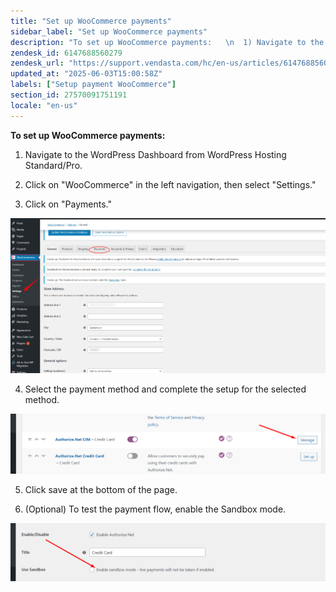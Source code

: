 ```yaml
---
title: "Set up WooCommerce payments"
sidebar_label: "Set up WooCommerce payments"
description: "To set up WooCommerce payments:   \n  1) Navigate to the WordPress Dashboard from WordPress Hosting Standard/Pro.  \n  2) Click on \"WooCommerce\" in the left nav"
zendesk_id: 6147688560279
zendesk_url: "https://support.vendasta.com/hc/en-us/articles/6147688560279-Set-up-WooCommerce-payments"
updated_at: "2025-06-03T15:00:58Z"
labels: ["Setup payment WooCommerce"]
section_id: 27570091751191
locale: "en-us"
---
```


**To set up WooCommerce payments:**

1) Navigate to the WordPress Dashboard from WordPress Hosting Standard/Pro.

2) Click on "WooCommerce" in the left navigation, then select "Settings."

3) Click on "Payments."  

![WooCommerce-settings-_-Ben-s-Great-Testing-Stuff-Machine-Store-_-WordPress.png](./img/6147688560279-5fb3869d6c.png)

4) Select the payment method and complete the setup for the selected method.

![image__25_.png](./img/6147688560279-18362c73e5.png)

5) Click save at the bottom of the page.

6) (Optional) To test the payment flow, enable the Sandbox mode.  

![image__26_.png](./img/6147688560279-f5d7f00c2d.png)
